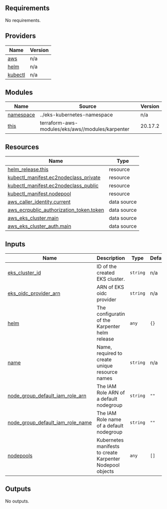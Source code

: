 ## Requirements

No requirements.

## Providers

| Name | Version |
|------|---------|
| <a name="provider_aws"></a> [aws](#provider\_aws) | n/a |
| <a name="provider_helm"></a> [helm](#provider\_helm) | n/a |
| <a name="provider_kubectl"></a> [kubectl](#provider\_kubectl) | n/a |

## Modules

| Name | Source | Version |
|------|--------|---------|
| <a name="module_namespace"></a> [namespace](#module\_namespace) | ../eks-kubernetes-namespace | n/a |
| <a name="module_this"></a> [this](#module\_this) | terraform-aws-modules/eks/aws//modules/karpenter | 20.17.2 |

## Resources

| Name | Type |
|------|------|
| [helm_release.this](https://registry.terraform.io/providers/hashicorp/helm/latest/docs/resources/release) | resource |
| [kubectl_manifest.ec2nodeclass_private](https://registry.terraform.io/providers/hashicorp/kubectl/latest/docs/resources/manifest) | resource |
| [kubectl_manifest.ec2nodeclass_public](https://registry.terraform.io/providers/hashicorp/kubectl/latest/docs/resources/manifest) | resource |
| [kubectl_manifest.nodepool](https://registry.terraform.io/providers/hashicorp/kubectl/latest/docs/resources/manifest) | resource |
| [aws_caller_identity.current](https://registry.terraform.io/providers/hashicorp/aws/latest/docs/data-sources/caller_identity) | data source |
| [aws_ecrpublic_authorization_token.token](https://registry.terraform.io/providers/hashicorp/aws/latest/docs/data-sources/ecrpublic_authorization_token) | data source |
| [aws_eks_cluster.main](https://registry.terraform.io/providers/hashicorp/aws/latest/docs/data-sources/eks_cluster) | data source |
| [aws_eks_cluster_auth.main](https://registry.terraform.io/providers/hashicorp/aws/latest/docs/data-sources/eks_cluster_auth) | data source |

## Inputs

| Name | Description | Type | Default | Required |
|------|-------------|------|---------|:--------:|
| <a name="input_eks_cluster_id"></a> [eks\_cluster\_id](#input\_eks\_cluster\_id) | ID of the created EKS cluster. | `string` | n/a | yes |
| <a name="input_eks_oidc_provider_arn"></a> [eks\_oidc\_provider\_arn](#input\_eks\_oidc\_provider\_arn) | ARN of EKS oidc provider | `string` | n/a | yes |
| <a name="input_helm"></a> [helm](#input\_helm) | The configuratin of the Karpenter helm release | `any` | `{}` | no |
| <a name="input_name"></a> [name](#input\_name) | Name, required to create unique resource names | `string` | n/a | yes |
| <a name="input_node_group_default_iam_role_arn"></a> [node\_group\_default\_iam\_role\_arn](#input\_node\_group\_default\_iam\_role\_arn) | The IAM Role ARN of a default nodegroup | `string` | `""` | no |
| <a name="input_node_group_default_iam_role_name"></a> [node\_group\_default\_iam\_role\_name](#input\_node\_group\_default\_iam\_role\_name) | The IAM Role name of a default nodegroup | `string` | `""` | no |
| <a name="input_nodepools"></a> [nodepools](#input\_nodepools) | Kubernetes manifests to create Karpenter Nodepool objects | `any` | `[]` | no |

## Outputs

No outputs.
